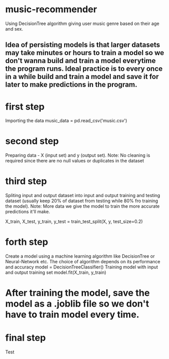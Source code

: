 # music-recommender
Using DecisionTree algorithm giving user music genre based on their age and sex.

## Idea of persisting models is that larger datasets may take minutes or hours to train a model so we don't wanna build and train a model everytime the program runs. Ideal practice is to every once in a while build and train a model and save it for later to make predictions in the program.

# first step
Importing the data
music_data = pd.read_csv('music.csv')
# second step
Preparing data - X (input set) and y (output set). 
Note: No cleaning is required since there are no null values or duplicates in the dataset
# third step
Spliting input and output dataset into input and output training and testing dataset (usually keep 20% of dataset from testing while 80% fro training the model). Note: More data we give the model to train the more accurate predictions it'll make.

X_train, X_test, y_train, y_test = train_test_split(X, y, test_size=0.2)

# forth step
Create a model using a machine learning algorithm like DecisionTree or Neural-Network etc. The choice of algorithm depends on its performance and accuracy
model = DecisionTreeClassifier()
Training model with input and output training set
model.fit(X_train, y_train)

# After training the model, save the model as a .joblib file so we don't have to train model every time.

# final step
Test
